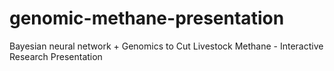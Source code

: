 # genomic-methane-presentation
Bayesian neural network + Genomics to Cut Livestock Methane - Interactive Research Presentation
